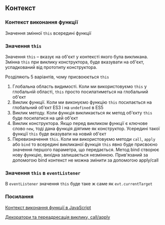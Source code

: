 ## Контекст

### Контекст виконання функції

Значення змінної `this` всередині функції

### Значення `this`

Значення `this` – вказує на об'єкт у контексті якого була викликана. Змінна `this` при виклику конструктора, буде вказувати на об'єкт, успадкований від прототипу конструктора.

Розділяють 5 варіантів, чому присвоюється `this`

1. Глобальна область видимості. Коли ми використовуємо `this` у глобальній області, `this` просто посилатиметься на глобальний об'єкт
2. Виклик функції. Коли ми виконуємо функцію `this` посилається на глобальний об'єкт ES3 і на `undefined` в ES5
3. Виклик методу. Коли функція викликається як метод об'єкту `this` буде посилатися на цей об'єкт
4. Виклик конструктора. Якщо перед викликом функції є ключове слово `new`, тоді дана функція діятиме як конструктор. Усередині такої функції `this` буде вказувати на новий об'єкт
5. Перевизначення `this`. Коли ми використовуємо методи `call`, `apply` або `bind` то всередині викликаної функція `this` явно буде присвоєно значення першого параметра, що передається. Метод bind створює нову функцію, вихідна залишається незмінною. Прив'язаний за допомогою bind контекст не можна змінити за допомогою apply/call

### Значення `this` в `eventListener`

В `eventListener` значення `this` буде таке ж саме як `evt.currentTarget`

### Посилання

<a href="https://proweb63.ru/help/js/kontekst-vyipolneniya-funkczii-v-javascript">Контекст виконання функції в JavaScript</a>

<a href="https://learn.javascript.ru/call-apply-decorators">Декоратори та переадресація виклику, call/apply</a>
